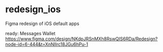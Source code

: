 # redesign_ios
Figma redesign of iOS default apps

ready:
Messages
Wallet
https://www.figma.com/design/NKdpJRSnMXh8RswQIS6RDa/Redesign?node-id=6-444&t=XnNIlrc18JGu6hPu-1
